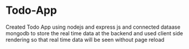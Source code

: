 # Todo-App
Created Todo App using nodejs and express js and connected dataase mongodb to store the real time data at the backend and used client side rendering so that real time data will be seen without page reload
